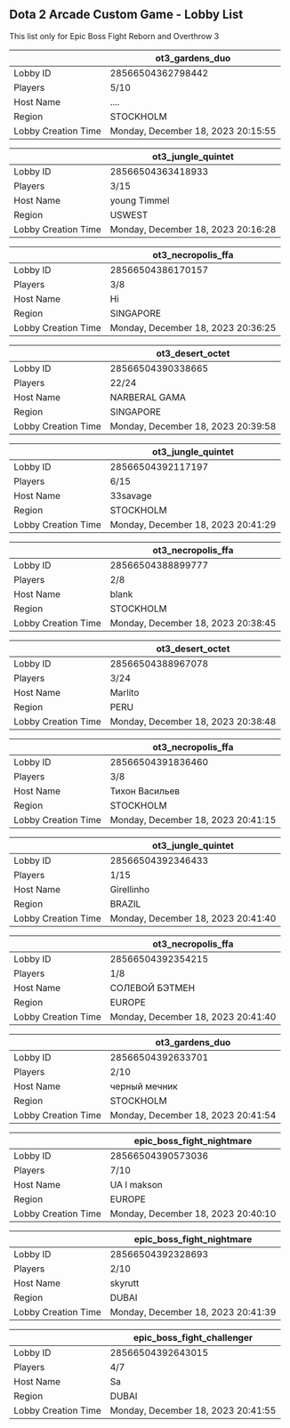 ## Dota 2 Arcade Custom Game - Lobby List

This list only for Epic Boss Fight Reborn and Overthrow 3

|  | ot3_gardens_duo |
| ------ | ------ |
| Lobby ID | 28566504362798442 |
| Players | 5/10 |
| Host Name | .... |
| Region | STOCKHOLM |
| Lobby Creation Time | Monday, December 18, 2023 20:15:55 |


|  | ot3_jungle_quintet |
| ------ | ------ |
| Lobby ID | 28566504363418933 |
| Players | 3/15 |
| Host Name | young Timmel |
| Region | USWEST |
| Lobby Creation Time | Monday, December 18, 2023 20:16:28 |


|  | ot3_necropolis_ffa |
| ------ | ------ |
| Lobby ID | 28566504386170157 |
| Players | 3/8 |
| Host Name | Hi |
| Region | SINGAPORE |
| Lobby Creation Time | Monday, December 18, 2023 20:36:25 |


|  | ot3_desert_octet |
| ------ | ------ |
| Lobby ID | 28566504390338665 |
| Players | 22/24 |
| Host Name | NARBERAL GAMA |
| Region | SINGAPORE |
| Lobby Creation Time | Monday, December 18, 2023 20:39:58 |


|  | ot3_jungle_quintet |
| ------ | ------ |
| Lobby ID | 28566504392117197 |
| Players | 6/15 |
| Host Name | 33savage |
| Region | STOCKHOLM |
| Lobby Creation Time | Monday, December 18, 2023 20:41:29 |


|  | ot3_necropolis_ffa |
| ------ | ------ |
| Lobby ID | 28566504388899777 |
| Players | 2/8 |
| Host Name | blank |
| Region | STOCKHOLM |
| Lobby Creation Time | Monday, December 18, 2023 20:38:45 |


|  | ot3_desert_octet |
| ------ | ------ |
| Lobby ID | 28566504388967078 |
| Players | 3/24 |
| Host Name | Marlito |
| Region | PERU |
| Lobby Creation Time | Monday, December 18, 2023 20:38:48 |


|  | ot3_necropolis_ffa |
| ------ | ------ |
| Lobby ID | 28566504391836460 |
| Players | 3/8 |
| Host Name | Тихон Васильев |
| Region | STOCKHOLM |
| Lobby Creation Time | Monday, December 18, 2023 20:41:15 |


|  | ot3_jungle_quintet |
| ------ | ------ |
| Lobby ID | 28566504392346433 |
| Players | 1/15 |
| Host Name | Girellinho |
| Region | BRAZIL |
| Lobby Creation Time | Monday, December 18, 2023 20:41:40 |


|  | ot3_necropolis_ffa |
| ------ | ------ |
| Lobby ID | 28566504392354215 |
| Players | 1/8 |
| Host Name | СОЛЕВОЙ БЭТМЕН |
| Region | EUROPE |
| Lobby Creation Time | Monday, December 18, 2023 20:41:40 |


|  | ot3_gardens_duo |
| ------ | ------ |
| Lobby ID | 28566504392633701 |
| Players | 2/10 |
| Host Name | черный мечник |
| Region | STOCKHOLM |
| Lobby Creation Time | Monday, December 18, 2023 20:41:54 |


|  | epic_boss_fight_nightmare |
| ------ | ------ |
| Lobby ID | 28566504390573036 |
| Players | 7/10 |
| Host Name | UA l makson |
| Region | EUROPE |
| Lobby Creation Time | Monday, December 18, 2023 20:40:10 |


|  | epic_boss_fight_nightmare |
| ------ | ------ |
| Lobby ID | 28566504392328693 |
| Players | 2/10 |
| Host Name | skyrutt |
| Region | DUBAI |
| Lobby Creation Time | Monday, December 18, 2023 20:41:39 |


|  | epic_boss_fight_challenger |
| ------ | ------ |
| Lobby ID | 28566504392643015 |
| Players | 4/7 |
| Host Name | Sa |
| Region | DUBAI |
| Lobby Creation Time | Monday, December 18, 2023 20:41:55 |



